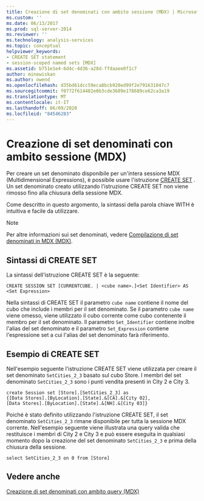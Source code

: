```yaml
---
title: Creazione di set denominati con ambito sessione (MDX) | Microsoft Docs
ms.custom: ''
ms.date: 06/13/2017
ms.prod: sql-server-2014
ms.reviewer: ''
ms.technology: analysis-services
ms.topic: conceptual
helpviewer_keywords:
- CREATE SET statement
- session-scoped named sets [MDX]
ms.assetid: b751e1e4-6d4c-4d36-a28d-ffdaaee0f1c7
author: minewiskan
ms.author: owend
ms.openlocfilehash: d35bd61dcc59eca8bcb920ed99f2e791631047c7
ms.sourcegitcommit: f0772f614482e0b3cde3609e178689ce62ca3a19
ms.translationtype: MT
ms.contentlocale: it-IT
ms.lasthandoff: 06/09/2020
ms.locfileid: "84546283"
---
```

# <a name="creating-session-scoped-named-sets-mdx"></a>Creazione di set denominati con ambito sessione (MDX)
  Per creare un set denominato disponibile per un'intera sessione MDX (Multidimensional Expressions), è possibile usare l'istruzione [CREATE SET](/sql/mdx/mdx-data-definition-create-set) . Un set denominato creato utilizzando l'istruzione CREATE SET non viene rimosso fino alla chiusura della sessione MDX.  
  
 Come descritto in questo argomento, la sintassi della parola chiave WITH è intuitiva e facile da utilizzare.  
  
> [!NOTE]  
>  Per altre informazioni sui set denominati, vedere [Compilazione di set denominati in MDX &#40;MDX&#41;](mdx-named-sets-building-named-sets.md).  
  
## <a name="create-set-syntax"></a>Sintassi di CREATE SET  
 La sintassi dell'istruzione CREATE SET è la seguente:  
  
```  
CREATE SESSION SET [CURRENTCUBE. | <cube name>.]<Set Identifier> AS <Set Expression>  
```  
  
 Nella sintassi di CREATE SET il parametro `cube name` contiene il nome del cubo che include i membri per il set denominato. Se il parametro `cube name` viene omesso, viene utilizzato il cubo corrente come cubo contenente il membro per il set denominato. Il parametro `Set_Identifier` contiene inoltre l'alias del set denominato e il parametro `Set_Expression` contiene l'espressione set a cui l'alias del set denominato farà riferimento.  
  
## <a name="create-set-example"></a>Esempio di CREATE SET  
 Nell'esempio seguente l'istruzione CREATE SET viene utilizzata per creare il set denominato `SetCities_2_3` basato sul cubo Store. I membri del set denominato `SetCities_2_3` sono i punti vendita presenti in City 2 e City 3.  
  
```  
create Session set [Store].[SetCities_2_3] as  
{[Data Stores].[ByLocation].[State].&[CA].&[City 02],  
[Data Stores].[ByLocation].[State].&[NH].&[City 03]}  
```  
  
 Poiché è stato definito utilizzando l'istruzione CREATE SET, il set denominato `SetCities_2_3` rimane disponibile per tutta la sessione MDX corrente. Nell'esempio seguente viene illustrata una query valida che restituisce i membri di City 2 e City 3 e può essere eseguita in qualsiasi momento dopo la creazione del set denominato `SetCities_2_3` e prima della chiusura della sessione.  
  
```  
select SetCities_2_3 on 0 from [Store]  
```  
  
## <a name="see-also"></a>Vedere anche  
 [Creazione di set denominati con ambito query &#40;MDX&#41;](mdx-named-sets-creating-query-scoped-named-sets.md)  
  
  
